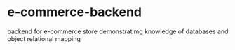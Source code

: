 # e-commerce-backend

backend for e-commerce store
demonstratimg knowledge of databases and object relational mapping
